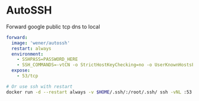 # AutoSSH

Forward google public tcp dns to local

```yaml
forward:
  image: 'wener/autossh'
  restart: always
  environment:
    - SSHPASS=PASSWORD_HERE
    - SSH_COMMANDS=-vtCN -o StrictHostKeyChecking=no -o UserKnownHostsFile=/dev/null -o ExitOnForwardFailure=yes -L :53:8.8.8.8:53 USER@HOST
  expose:
    - 53/tcp
```

```bash
# Or use ssh with restart
docker run -d --restart always -v $HOME/.ssh/:/root/.ssh/ ssh -vNL :53:8.8.8.8:53 user@hosh
```
